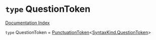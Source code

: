 # `type` QuestionToken

[Documentation Index](../README.md)

`type` QuestionToken = [PunctuationToken](../interface.PunctuationToken/README.md)\<[SyntaxKind.QuestionToken](../enum.SyntaxKind/README.md#questiontoken--58)>